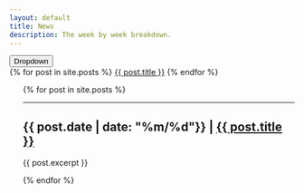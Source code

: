 ```yaml
---
layout: default
title: News
description: The week by week breakdown.
---
```

<div class="dropdown">
  <button class="button">Dropdown</button>
  <div>
    {% for post in site.posts %}
        <a {{ post.date | date: "%m/%d" }} |  href="{{site.baseurl}}{{ post.url }}">{{ post.title }}</a>
    {% endfor %}
  </div>
</div>
<ul>
  {% for post in site.posts %}
      <hr>
      <h2>{{ post.date | date: "%m/%d"}} | <a href="{{site.baseurl}}{{ post.url }}">{{ post.title }}</a></h2>
      <p>{{ post.excerpt }}</p>
  {% endfor %}
</ul>